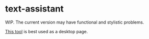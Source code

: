 # text-assistant

WIP. The current version may have functional and stylistic problems.

[This tool](https://kuaLeYi.github.io/tools/text-assistant) is best used as a desktop page.